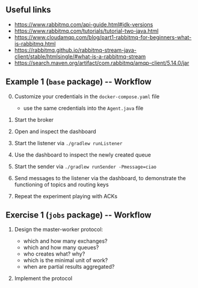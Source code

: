 ## Useful links

- https://www.rabbitmq.com/api-guide.html#jdk-versions
- https://www.rabbitmq.com/tutorials/tutorial-two-java.html
- https://www.cloudamqp.com/blog/part1-rabbitmq-for-beginners-what-is-rabbitmq.html
- https://rabbitmq.github.io/rabbitmq-stream-java-client/stable/htmlsingle/#what-is-a-rabbitmq-stream
- https://search.maven.org/artifact/com.rabbitmq/amqp-client/5.14.0/jar

## Example 1 (`base` package) -- Workflow 

0. Customize your credentials in the `docker-compose.yaml` file
    - use the same credentials into the `Agent.java` file

1. Start the broker

2. Open and inspect the dashboard

3. Start the listener via `./gradlew runListener`

4. Use the dashboard to inspect the newly created queue

5. Start the sender via `./gradlew runSender -Pmessage=ciao`

6. Send messages to the listener via the dashboard, to demonstrate the functioning of topics and routing keys

7. Repeat the experiment playing with ACKs

## Exercise 1 (`jobs` package) -- Workflow 

1. Design the master-worker protocol:
    - which and how many exchanges?
    - which and how many queues?
    - who creates what? why?
    - which is the minimal unit of work?
    - when are partial results aggregated?

2. Implement the protocol